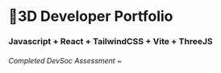 # 🚀3D Developer Portfolio

### Javascript + React + TailwindCSS + Vite + ThreeJS
###### Completed DevSoc Assessment ~
